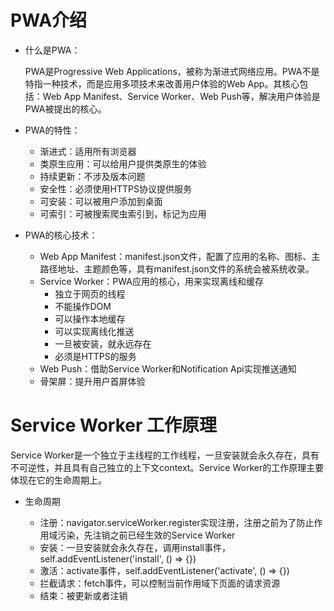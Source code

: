 # PWA介绍

* 什么是PWA：

  PWA是Progressive Web Applications，被称为渐进式网络应用。PWA不是特指一种技术，而是应用多项技术来改善用户体验的Web App。其核心包括：Web App Manifest、Service Worker、Web Push等，解决用户体验是PWA被提出的核心。

* PWA的特性：
  * 渐进式：适用所有浏览器
  * 类原生应用：可以给用户提供类原生的体验
  * 持续更新：不涉及版本问题
  * 安全性：必须使用HTTPS协议提供服务
  * 可安装：可以被用户添加到桌面
  * 可索引：可被搜索爬虫索引到，标记为应用
* PWA的核心技术：
  * Web App Manifest：manifest.json文件，配置了应用的名称、图标、主路径地址、主题颜色等，具有manifest.json文件的系统会被系统收录。
  * Service Worker：PWA应用的核心，用来实现离线和缓存
    * 独立于网页的线程
    * 不能操作DOM
    * 可以操作本地缓存
    * 可以实现离线化推送
    * 一旦被安装，就永远存在
    * 必须是HTTPS的服务
  * Web Push：借助Service Worker和Notification Api实现推送通知
  * 骨架屏：提升用户首屏体验

# Service Worker 工作原理

Service Worker是一个独立于主线程的工作线程，一旦安装就会永久存在，具有不可逆性，并且具有自己独立的上下文context。Service Worker的工作原理主要体现在它的生命周期上。

* 生命周期

  * 注册：navigator.serviceWorker.register实现注册，注册之前为了防止作用域污染，先注销之前已经生效的Service Worker
  * 安装：一旦安装就会永久存在，调用install事件，self.addEventListener('install', () => {})
  * 激活：activate事件，self.addEventListener('activate', () => {})
  * 拦截请求：fetch事件，可以控制当前作用域下页面的请求资源
  * 结束：被更新或者注销

  